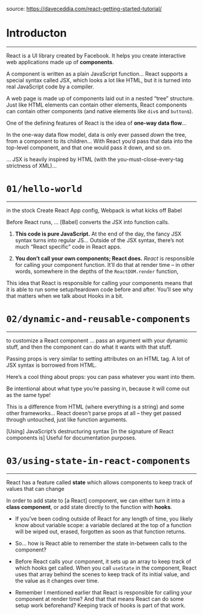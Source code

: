 source: https://daveceddia.com/react-getting-started-tutorial/

# Introducton

---

React is a UI library created by Facebook. It helps you create interactive web
applications made up of **components**.

A component is written as a plain JavaScript function... React supports a special syntax
called JSX, which looks a lot like HTML, but it is turned into real JavaScript code by a
compiler.

A web page is made up of components laid out in a nested “tree” structure. Just like
HTML elements can contain other elements, React components can contain other components
(and native elements like `div`s and `button`s).

One of the defining features of React is the idea of **one-way data flow**...

In the one-way data flow model, data is only ever passed _down_ the tree, from a
component to its children... With React you’d pass that data into the top-level
component, and that one would pass it down, and so on.

... JSX is heavily inspired by HTML (with the you-must-close-every-tag strictness of
XML)...

# `01/hello-world`

---

in the stock Create React App config, Webpack is what kicks off Babel

Before React runs, ... [Babel] converts the JSX into function calls.

1. **This code is pure JavaScript.** At the end of the day, the fancy JSX syntax turns
   into regular JS... Outside of the JSX syntax, there’s not much “React specific” code
   in React apps.

2. **You don’t call your own components; React does.** _React_ is responsible for
   calling your component function. It’ll do that at render time – in other words,
   somewhere in the depths of the `ReactDOM.render` function,

This idea that React is responsible for calling your components means that it is able to
run some setup/teardown code before and after. You’ll see why that matters when we talk
about Hooks in a bit.

# `02/dynamic-and-reusable-components`

---

to customize a React component ... pass an argument with your dynamic stuff, and then
the component can do what it wants with that stuff.

Passing props is very similar to setting attributes on an HTML tag. A lot of JSX syntax
is borrowed from HTML.

Here’s a cool thing about props: you can pass whatever you want into them.

Be intentional about what type you’re passing in, because it will come out as the same
type!

This is a difference from HTML (where everything is a string) and some other
frameworks... React doesn’t parse props at all – they get passed through untouched,
just like function arguments.

[Using] JavaScript’s destructuring syntax [in the signature of React components is]
Useful for documentation purposes.

# `03/using-state-in-react-components`

---

React has a feature called **state** which allows components to keep track of values that can change

In order to add state to [a React] component, we can either turn it into a **class component**, or add state directly to the function with **hooks**.

- If you’ve been coding outside of React for any length of time, you likely know about variable scope: a variable declared at the top of a function will be wiped out, erased, forgotten as soon as that function returns.

- So... how is React able to remember the state in-between calls to the component?

- Before React calls your component, it sets up an array to keep track of which hooks get called. When you call `useState` in the component, React uses that array behind the scenes to keep track of its initial value, and the value as it changes over time.

- Remember I mentioned earlier that React is responsible for calling your component at render time? And that that means React can do some setup work beforehand? Keeping track of hooks is part of that work.
